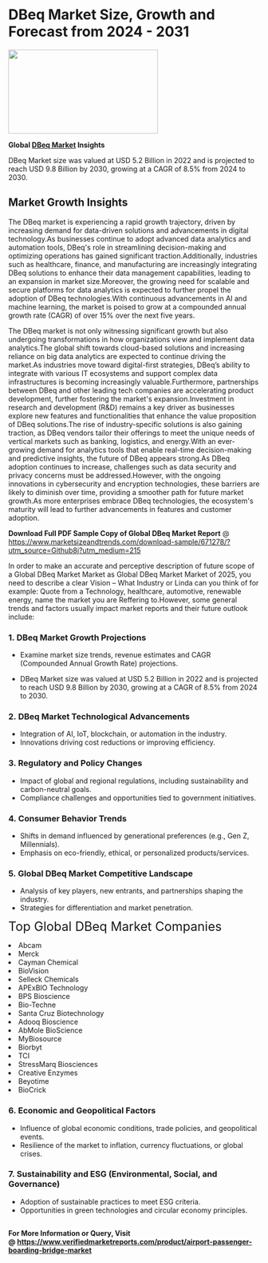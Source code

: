 <H1>DBeq Market Size, Growth and Forecast from 2024 - 2031</H1><img class="aligncenter size-medium wp-image-584254" src="https://thirdeyenews.in/wp-content/uploads/2024/09/Global-Market-Research-300x168.jpeg" alt="" width="300" height="168" /><p><strong>Global&nbsp;<a href="https://www.marketsizeandtrends.com/download-sample/671278/?utm_source=Github8j?utm_medium=215">DBeq Market</a> Insights</strong></p><p>DBeq Market size was valued at USD 5.2 Billion in 2022 and is projected to reach USD 9.8 Billion by 2030, growing at a CAGR of 8.5% from 2024 to 2030.</p><p><h2>Market Growth Insights</h2> <p>The DBeq market is experiencing a rapid growth trajectory, driven by increasing demand for data-driven solutions and advancements in digital technology.As businesses continue to adopt advanced data analytics and automation tools, DBeq's role in streamlining decision-making and optimizing operations has gained significant traction.Additionally, industries such as healthcare, finance, and manufacturing are increasingly integrating DBeq solutions to enhance their data management capabilities, leading to an expansion in market size.Moreover, the growing need for scalable and secure platforms for data analytics is expected to further propel the adoption of DBeq technologies.With continuous advancements in AI and machine learning, the market is poised to grow at a compounded annual growth rate (CAGR) of over 15% over the next five years.</p> <p>The DBeq market is not only witnessing significant growth but also undergoing transformations in how organizations view and implement data analytics.The global shift towards cloud-based solutions and increasing reliance on big data analytics are expected to continue driving the market.As industries move toward digital-first strategies, DBeq’s ability to integrate with various IT ecosystems and support complex data infrastructures is becoming increasingly valuable.Furthermore, partnerships between DBeq and other leading tech companies are accelerating product development, further fostering the market's expansion.Investment in research and development (R&D) remains a key driver as businesses explore new features and functionalities that enhance the value proposition of DBeq solutions.The rise of industry-specific solutions is also gaining traction, as DBeq vendors tailor their offerings to meet the unique needs of vertical markets such as banking, logistics, and energy.With an ever-growing demand for analytics tools that enable real-time decision-making and predictive insights, the future of DBeq appears strong.As DBeq adoption continues to increase, challenges such as data security and privacy concerns must be addressed.However, with the ongoing innovations in cybersecurity and encryption technologies, these barriers are likely to diminish over time, providing a smoother path for future market growth.As more enterprises embrace DBeq technologies, the ecosystem's maturity will lead to further advancements in features and customer adoption.<p><span class=""><strong>Download Full PDF Sample Copy of Global DBeq Market Report</strong> @ <a href="https://www.marketsizeandtrends.com/download-sample/671278/?utm_source=Github8j?utm_medium=215" target="_blank">https://www.marketsizeandtrends.com/download-sample/671278/?utm_source=Github8j?utm_medium=215</a></span></p><p>In order to make an accurate and perceptive description of future scope of a Global&nbsp;DBeq Market Market as Global&nbsp;DBeq Market Market of 2025, you need to describe a clear Vision &ndash; What Industry or Linda can you think of for example: Quote from a Technology, healthcare, automotive, renewable energy, name the market you are Reffering to.However, some general trends and factors usually impact market reports and their future outlook include:</p><h3>1.&nbsp;<strong>DBeq Market Growth Projections</strong></h3><ul><li>Examine market size trends, revenue estimates and CAGR (Compounded Annual Growth Rate) projections.</li><li><p>DBeq Market size was valued at USD 5.2 Billion in 2022 and is projected to reach USD 9.8 Billion by 2030, growing at a CAGR of 8.5% from 2024 to 2030.</p></li></ul><h3>2.&nbsp;<strong>DBeq Market Technological Advancements</strong></h3><ul><li>Integration of AI, IoT, blockchain, or automation in the industry.</li><li>Innovations driving cost reductions or improving efficiency.</li></ul><h3>3.&nbsp;<strong>Regulatory and Policy Changes</strong></h3><ul><li>Impact of global and regional regulations, including sustainability and carbon-neutral goals.</li><li>Compliance challenges and opportunities tied to government initiatives.</li></ul><h3>4.&nbsp;<strong>Consumer Behavior Trends</strong></h3><ul><li>Shifts in demand influenced by generational preferences (e.g., Gen Z, Millennials).</li><li>Emphasis on eco-friendly, ethical, or personalized products/services.</li></ul><h3>5.&nbsp;<strong>Global DBeq Market Competitive Landscape</strong></h3><ul><li>Analysis of key players, new entrants, and partnerships shaping the industry.</li><li>Strategies for differentiation and market penetration.</li></ul><p data-pm-slice="1 1 []"><span style="color: inherit; font-family: inherit; font-size: 25px;">Top Global DBeq Market Companies</span></p><div class="" data-test-id=""><p><li>Abcam</li><li> Merck</li><li> Cayman Chemical</li><li> BioVision</li><li> Selleck Chemicals</li><li> APExBIO Technology</li><li> BPS Bioscience</li><li> Bio-Techne</li><li> Santa Cruz Biotechnology</li><li> Adooq Bioscience</li><li> AbMole BioScience</li><li> MyBiosource</li><li> Biorbyt</li><li> TCI</li><li> StressMarq Biosciences</li><li> Creative Enzymes</li><li> Beyotime</li><li> BioCrick</li></p></div><h3>6.&nbsp;<strong>Economic and Geopolitical Factors</strong></h3><ul><li>Influence of global economic conditions, trade policies, and geopolitical events.</li><li>Resilience of the market to inflation, currency fluctuations, or global crises.</li></ul><h3>7.&nbsp;<strong>Sustainability and ESG (Environmental, Social, and Governance)</strong></h3><ul><li>Adoption of sustainable practices to meet ESG criteria.</li><li>Opportunities in green technologies and circular economy principles.</li></ul><h2><strong style="font-size: 14px;">For More Information or Query, Visit @&nbsp;</strong><a style="background-color: #ffffff; font-size: 14px;" href="https://www.marketsizeandtrends.com/report/dbeq-market/" target="_blank">https://www.verifiedmarketreports.com/product/airport-passenger-boarding-bridge-market</a></h2>